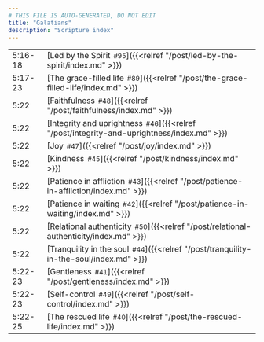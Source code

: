 ```yaml
---
# THIS FILE IS AUTO-GENERATED, DO NOT EDIT
title: "Galatians"
description: "Scripture index"
---
```


|  |  |
| --- | --- |
| 5:16-18 | [Led by the Spirit<span style="font-size:smaller; padding-left:0.5em;">#95</span>]({{<relref "/post/led-by-the-spirit/index.md" >}}) |
| 5:17-23 | [The grace-filled life<span style="font-size:smaller; padding-left:0.5em;">#89</span>]({{<relref "/post/the-grace-filled-life/index.md" >}}) |
| 5:22 | [Faithfulness<span style="font-size:smaller; padding-left:0.5em;">#48</span>]({{<relref "/post/faithfulness/index.md" >}}) |
| 5:22 | [Integrity and uprightness<span style="font-size:smaller; padding-left:0.5em;">#46</span>]({{<relref "/post/integrity-and-uprightness/index.md" >}}) |
| 5:22 | [Joy<span style="font-size:smaller; padding-left:0.5em;">#47</span>]({{<relref "/post/joy/index.md" >}}) |
| 5:22 | [Kindness<span style="font-size:smaller; padding-left:0.5em;">#45</span>]({{<relref "/post/kindness/index.md" >}}) |
| 5:22 | [Patience in affliction<span style="font-size:smaller; padding-left:0.5em;">#43</span>]({{<relref "/post/patience-in-affliction/index.md" >}}) |
| 5:22 | [Patience in waiting<span style="font-size:smaller; padding-left:0.5em;">#42</span>]({{<relref "/post/patience-in-waiting/index.md" >}}) |
| 5:22 | [Relational authenticity<span style="font-size:smaller; padding-left:0.5em;">#50</span>]({{<relref "/post/relational-authenticity/index.md" >}}) |
| 5:22 | [Tranquility in the soul<span style="font-size:smaller; padding-left:0.5em;">#44</span>]({{<relref "/post/tranquility-in-the-soul/index.md" >}}) |
| 5:22-23 | [Gentleness<span style="font-size:smaller; padding-left:0.5em;">#41</span>]({{<relref "/post/gentleness/index.md" >}}) |
| 5:22-23 | [Self-control<span style="font-size:smaller; padding-left:0.5em;">#49</span>]({{<relref "/post/self-control/index.md" >}}) |
| 5:22-25 | [The rescued life<span style="font-size:smaller; padding-left:0.5em;">#40</span>]({{<relref "/post/the-rescued-life/index.md" >}}) |
